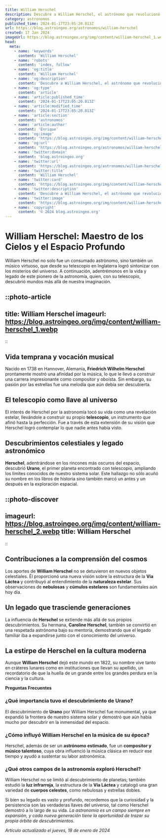 ```yaml
---
title: William Herschel
description: Descubre a William Herschel, el astrónomo que revolucionó la ciencia con el descubrimiento del planeta Urano y sus profundas observaciones celestes.
category: astronomos
published_time: 2024-01-17T23:05:20.813Z
url: https://blog.astroingeo.org/astronomos/william-herschel
created: 17 Jan 2024
imageUrl: https://blog.astroingeo.org/img/content/william-herschel_1.webp
head:
  meta:
    - name: 'keywords'
      content: 'William Herschel'
    - name: 'robots'
      content: 'index, follow'
    - name: 'og:title'
      content: 'William Herschel'
    - name: 'og:description'
      content: 'Descubre a William Herschel, el astrónomo que revolucionó la ciencia con el descubrimiento del planeta Urano y sus profundas observaciones celestes.'
    - name: 'og:type'
      content: 'article'
    - name: 'article:published_time'
      content: '2024-01-17T23:05:20.813Z'
    - name: 'article:modified_time'
      content: '2024-01-17T23:05:20.813Z'
    - name: 'article:section'
      content: 'astronomos'
    - name: 'article:author'
      content: 'Enrique'
    - name: 'og:image'
      content: 'https://blog.astroingeo.org/img/content/william-herschel_1.webp'
    - name: 'og:url'
      content: 'https://blog.astroingeo.org/astronomos/william-herschel'
    - name: 'twitter:domain'
      content: 'blog.astroingeo.org'
    - name: 'twitter:url'
      content: 'https://blog.astroingeo.org/astronomos/william-herschel'
    - name: 'twitter:title'
      content: 'William Herschel'
    - name: 'twitter:card'
      content: 'https://blog.astroingeo.org/img/content/william-herschel_1.webp'
    - name: 'twitter:description'
      content: 'Descubre a William Herschel, el astrónomo que revolucionó la ciencia con el descubrimiento del planeta Urano y sus profundas observaciones celestes.'
    - name: 'twitter:image'
      content: 'https://blog.astroingeo.org/img/content/william-herschel_1.webp'
    - name: 'copyright'
      content: '© 2024 blog.astroingeo.org'
---
```

# William Herschel: Maestro de los Cielos y el Espacio Profundo

William Herschel no solo fue un consumado astrónomo, sino también un músico virtuoso, que desde su telescopio en Inglaterra logró sintonizar con los misterios del universo. A continuación, adentrémonos en la vida y legado de este pionero de la astronomía, quien, con su telescopio, descubrió mundos más allá de nuestra imaginación.


::photo-article
---
title: William Herschel
imageurl: https://blog.astroingeo.org/img/content/william-herschel_1.webp
---
::


## Vida temprana y vocación musical

Nacido en 1738 en Hannover, Alemania, **Friedrich Wilhelm Herschel** prontamente mostró una afinidad por la música, lo que le llevó a construir una carrera impresionante como compositor y oboísta. Sin embargo, su pasión por las estrellas fue una melodía que aún debía ser descubierta.

## El telescopio como llave al universo

El interés de Herschel por la astronomía tocó su vida como una revelación estelar, llevándole a construir su propio **telescopio**, un instrumento que afinó hasta la perfección. Fue a través de esta extensión de su visión que Herschel logró contemplar lo que nadie antes había visto.

## Descubrimientos celestiales y legado astronómico

**Herschel**, adentrándose en los rincones más oscuros del espacio, descubrió **Urano**, el primer planeta encontrado con telescopio, ampliando los límites conocidos de nuestro sistema solar. Este hallazgo no sólo acuñó su nombre en los libros de historia sino también marcó un antes y un después en la exploración espacial.


::photo-discover
---
imageurl: https://blog.astroingeo.org/img/content/william-herschel_2.webp
title: William Herschel
---
::


## Contribuciones a la comprensión del cosmos

Los aportes de **William Herschel** no se detuvieron en nuevos objetos celestiales. Él proporcionó una nueva visión sobre la estructura de la **Vía Láctea** y contribuyó al entendimiento de la **naturaleza estelar**. Sus observaciones de **nebulosas** y **cúmulos estelares** son fundamentales aún hoy día.

## Un legado que trasciende generaciones

La influencia de **Herschel** se extiende más allá de sus propios descubrimientos. Su hermana, **Caroline Herschel**, también se convirtió en una respetada astrónoma bajo su mentoría, demostrando que el legado familiar iba a expandirse junto con el conocimiento del universo.

## La estirpe de Herschel en la cultura moderna

Aunque **William Herschel** dejó este mundo en 1822, su nombre vive tanto en cráteres lunares como en instituciones que llevan su apellido, un recordatorio de que la huella de un grande entre los grandes perdura en la ciencia y la cultura.

**Preguntas Frecuentes**

### ¿Qué importancia tuvo el descubrimiento de Urano?
El descubrimiento de **Urano** por William Herschel fue monumental, ya que expandió la frontera de nuestro sistema solar y demostró que aún había mucho por descubrir en la inmensidad del espacio.

### ¿Cómo influyó William Herschel en la música de su época?
Herschel, además de ser un **astrónomo estimado**, fue un **compositor y músico talentoso**, cuya obra influenció la música clásica en reducir ese tiempo y ayudó a sustentar su labor astronómica.

### ¿Qué otros campos de la astronomía exploró Herschel?
William Herschel no se limitó al descubrimiento de planetas; también estudió la **luz infrarroja**, la estructura de la **Vía Láctea** y catalogó una gran variedad de **cuerpos celestes**, como nebulosas y estrellas dobles.

Si bien su legado es vasto y profundo, recordemos que la curiosidad y la persistencia son las verdaderas llaves del universo, tal como Herschel demostró a lo largo de su vida. _La astronomía es un campo siempre en expansión, y cada nueva generación tiene la oportunidad de trazar su propia órbita de descubrimientos._

_Artículo actualizado el jueves, 18 de enero de 2024_